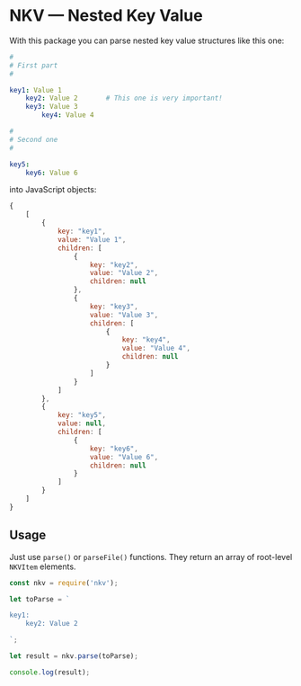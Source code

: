 # NKV — Nested Key Value

With this package you can parse nested key value structures like this one:

```yaml
#
# First part
#

key1: Value 1
    key2: Value 2       # This one is very important!
    key3: Value 3
        key4: Value 4

#
# Second one
#

key5:
    key6: Value 6
```

into JavaScript objects:

```javascript
{
    [
        {
            key: "key1",
            value: "Value 1",
            children: [
                {
                    key: "key2",
                    value: "Value 2",
                    children: null
                },
                {
                    key: "key3",
                    value: "Value 3",
                    children: [
                        {
                            key: "key4",
                            value: "Value 4",
                            children: null
                        }
                    ]
                }
            ]
        },
        {
            key: "key5",
            value: null,
            children: [
                {
                    key: "key6",
                    value: "Value 6",
                    children: null
                }
            ]
        }
    ]
}
```

## Usage

Just use `parse()` or `parseFile()` functions.
They return an array of root-level `NKVItem` elements.

```javascript
const nkv = require('nkv');

let toParse = `

key1:
    key2: Value 2

`;

let result = nkv.parse(toParse);

console.log(result);
```